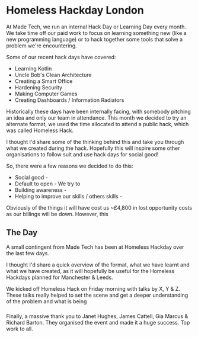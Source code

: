 # Homeless Hackday London

At Made Tech, we run an internal Hack Day or Learning Day every month. We take time off our paid work to focus on learning something new (like a new programming language) or to hack together some tools that solve a problem we're encountering. 

Some of our recent hack days have covered:

- Learning Kotlin
- Uncle Bob's Clean Architecture
- Creating a Smart Office
- Hardening Security
- Making Computer Games
- Creating Dashboards / Information Radiators 

Historically these days have been internally facing, with somebody pitching an idea and only our team in attendance. This month we decided to try an alternate format,  we used the time allocated to attend a public hack, which was called Homeless Hack. 

I thought I'd share some of the thinking behind this and take you through what we created during the hack. Hopefully this will inspire some other organisations to follow suit and use hack days for social good!

So, there were a few reasons we decided to do this:

* Social good - 
* Default to open - We try to 
* Building awareness - 
* Helping to improve our skills / others skills - 

Obviously  of the things it will have cost us ~£4,800 in lost opportunity costs as our billings will be down. However, this 

## The Day

A small contingent from Made Tech has been at Homeless Hackday over the last few days. 

I thought I'd share a quick overview of the format, what we have learnt and what we have created, as it will hopefully be useful for the Homeless Hackdays planned for Manchester & Leeds.

We kicked off Homeless Hack on Friday morning with talks by X, Y & Z. These talks really helped to set the scene and get a deeper understanding of the problem and what is being 

###  


Finally, a massive thank you to Janet Hughes, James Cattell, Gia Marcus & Richard Barton. They organised the event and made it a huge success. Top work to all. 